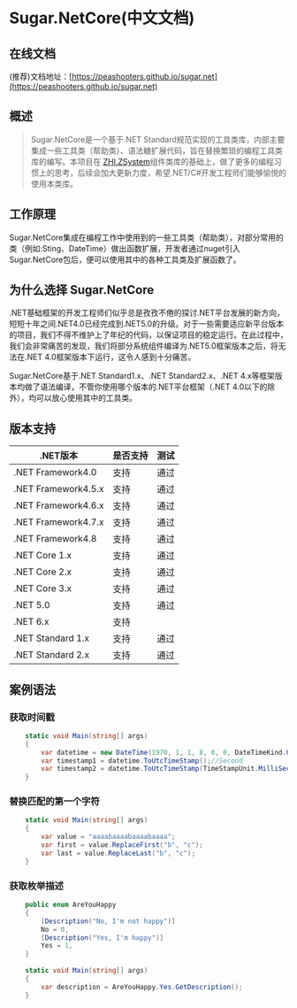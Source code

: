 
# Sugar.NetCore(中文文档)

## 在线文档

(推荐)文档地址：[https://peashooters.github.io/sugar.net](https://peashooters.github.io/sugar.net)

## 概述

> Sugar.NetCore是一个基于.NET Standard规范实现的工具类库，内部主要集成一些工具类（帮助类）、语法糖扩展代码，旨在替换繁琐的编程工具类库的编写。本项目在 [ZHI.ZSystem](https://github.com/peashooters/zhi)组件类库的基础上，做了更多的编程习惯上的思考，后续会加大更新力度，希望.NET/C#开发工程师们能够愉悦的使用本类库。

## 工作原理

Sugar.NetCore集成在编程工作中使用到的一些工具类（帮助类），对部分常用的类（例如:Sting、DateTime）做出函数扩展，开发者通过nuget引入Sugar.NetCore包后，便可以使用其中的各种工具类及扩展函数了。

## 为什么选择 Sugar.NetCore

.NET基础框架的开发工程师们似乎总是孜孜不倦的探讨.NET平台发展的新方向，短短十年之间.NET4.0已经完成到.NET5.0的升级。对于一些需要适应新平台版本的项目，我们不得不维护上了年纪的代码，以保证项目的稳定运行。在此过程中，我们会非常痛苦的发现，我们将部分系统组件编译为.NET5.0框架版本之后，将无法在.NET 4.0框架版本下运行，这令人感到十分痛苦。

Sugar.NetCore基于.NET Standard1.x、.NET Standard2.x、.NET 4.x等框架版本均做了语法编译，不管你使用哪个版本的.NET平台框架（.NET 4.0以下的除外），均可以放心使用其中的工具类。

## 版本支持

| .NET版本 | 是否支持 | 测试 		|
| ------- | -------- | ------- 	|
| .NET Framework4.0		| 支持 | 通过 	|
| .NET Framework4.5.x	| 支持 | 通过 	|
| .NET Framework4.6.x 	| 支持 | 通过 	|
| .NET Framework4.7.x 	| 支持 | 通过 	|
| .NET Framework4.8 	| 支持 | 通过 	|
| .NET Core 1.x | 支持 | 通过 |
| .NET Core 2.x | 支持 | 通过 |
| .NET Core 3.x | 支持 | 通过 |
| .NET 5.0 | 支持 | 通过		|
| .NET 6.x | 支持 |			|
| .NET Standard 1.x | 支持 | 通过 |
| .NET Standard 2.x | 支持 | 通过 |

## 案例语法

### 获取时间戳

``` cs
    static void Main(string[] args)
    {
		var datetime = new DateTime(1970, 1, 1, 8, 0, 0, DateTimeKind.Utc);
		var timestamp1 = datetime.ToUtcTimeStamp();//Second
		var timestamp2 = datetime.ToUtcTimeStamp(TimeStampUnit.MilliSecond);//MilliSecond
    }
```

### 替换匹配的第一个字符

``` cs
	static void Main(string[] args)
	{
		var value = "aaaabaaaabaaaabaaaa";
		var first = value.ReplaceFirst("b", "c");
		var last = value.ReplaceLast("b", "c");
	}
```

### 获取枚举描述

``` cs
	public enum AreYouHappy
	{
		[Description("No, I'm not happy")]
		No = 0,
		[Description("Yes, I'm happy")]
		Yes = 1,
	}
	
	static void Main(string[] args)
	{
		var description = AreYouHappy.Yes.GetDescription();
	}
```
